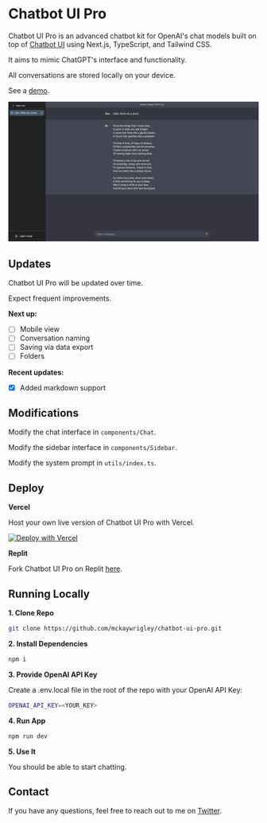 # Chatbot UI Pro

Chatbot UI Pro is an advanced chatbot kit for OpenAI's chat models built on top of [Chatbot UI](https://github.com/mckaywrigley/chatbot-ui) using Next.js, TypeScript, and Tailwind CSS.

It aims to mimic ChatGPT's interface and functionality.

All conversations are stored locally on your device.

See a [demo](https://twitter.com/mckaywrigley/status/1636103188733640704).

![Chatbot UI Pro](./public/screenshot.png)

## Updates

Chatbot UI Pro will be updated over time.

Expect frequent improvements.

**Next up:**

- [ ] Mobile view
- [ ] Conversation naming
- [ ] Saving via data export
- [ ] Folders

**Recent updates:**

- [x] Added markdown support

## Modifications

Modify the chat interface in `components/Chat`.

Modify the sidebar interface in `components/Sidebar`.

Modify the system prompt in `utils/index.ts`.

## Deploy

**Vercel**

Host your own live version of Chatbot UI Pro with Vercel.

[![Deploy with Vercel](https://vercel.com/button)](https://vercel.com/new/clone?repository-url=https%3A%2F%2Fgithub.com%2Fmckaywrigley%2Fchatbot-ui-pro&env=OPENAI_API_KEY&envDescription=Your%20OpenAI%20API%20Key.%20Chat%20will%20not%20work%20if%20you%20don't%20provide%20it.)

**Replit**

Fork Chatbot UI Pro on Replit [here](https://replit.com/@MckayWrigley/chatbot-ui-pro?v=1).

## Running Locally

**1. Clone Repo**

```bash
git clone https://github.com/mckaywrigley/chatbot-ui-pro.git
```

**2. Install Dependencies**

```bash
npm i
```

**3. Provide OpenAI API Key**

Create a .env.local file in the root of the repo with your OpenAI API Key:

```bash
OPENAI_API_KEY=<YOUR_KEY>
```

**4. Run App**

```bash
npm run dev
```

**5. Use It**

You should be able to start chatting.

## Contact

If you have any questions, feel free to reach out to me on [Twitter](https://twitter.com/mckaywrigley).
